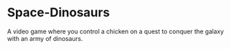 Space-Dinosaurs
===============

A video game where you control a chicken on a quest to conquer the galaxy with an army of dinosaurs.
